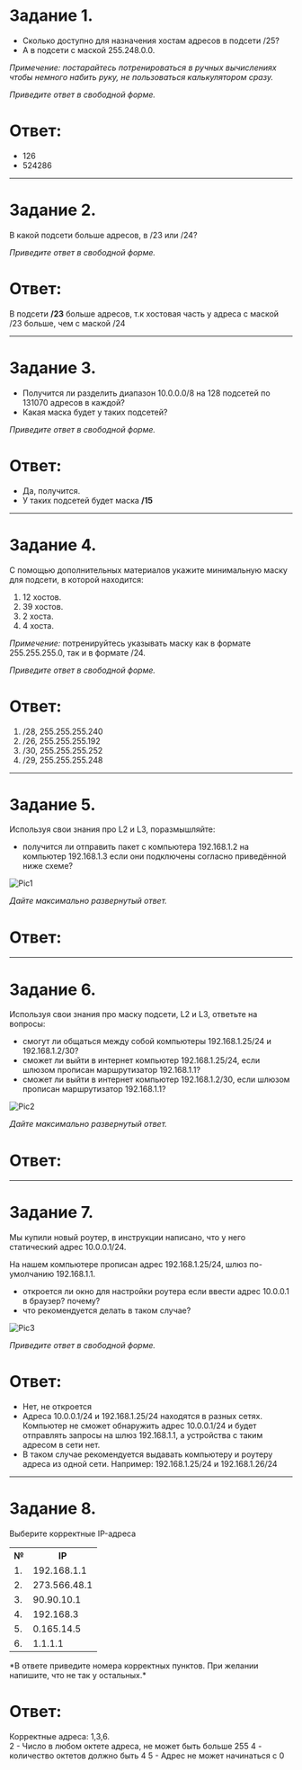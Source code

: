 # Задание 1.
* Сколько доступно для назначения хостам адресов в подсети /25?
* А в подсети с маской 255.248.0.0.  

*Примечение: постарайтесь потренироваться в ручных вычислениях чтобы немного набить руку, не пользоваться калькулятором 
сразу.*

*Приведите ответ в свободной форме.*  

# Ответ:
* 126
* 524286

---

# Задание 2.
В какой подсети больше адресов, в /23 или /24?

*Приведите ответ в свободной форме.*

# Ответ:  
В подсети **/23** больше адресов, т.к хостовая часть у адреса с маской /23 больше, чем с маской /24

---

# Задание 3.
* Получится ли разделить диапазон 10.0.0.0/8 на 128 подсетей по 131070 адресов в каждой?
* Какая маска будет у таких подсетей?  

*Приведите ответ в свободной форме.*  

# Ответ:  
* Да, получится.
* У таких подсетей будет маска **/15**

---

# Задание 4.
С помощью дополнительных материалов укажите минимальную маску для подсети, в которой находится:

1. 12 хостов.
2. 39 хостов.
3. 2 хоста.
4. 4 хоста.  

*Примечение:* потренируйтесь указывать маску как в формате 255.255.255.0, так и в формате /24.  

*Приведите ответ в свободной форме.*  

# Ответ: 

1. /28, 255.255.255.240
2. /26, 255.255.255.192
3. /30, 255.255.255.252
4. /29, 255.255.255.248  

---

# Задание 5.
Используя свои знания про L2 и L3, поразмышляйте:

* получится ли отправить пакет с компьютера 192.168.1.2 на компьютер 192.168.1.3 если они подключены согласно приведённой 
ниже схеме?  

![Pic1](1.png)  

*Дайте максимально развернутый ответ.*  

# Ответ:  

---

# Задание 6.
Используя свои знания про маску подсети, L2 и L3, ответьте на вопросы:

* смогут ли общаться между собой компьютеры 192.168.1.25/24 и 192.168.1.2/30?
* сможет ли выйти в интернет компьютер 192.168.1.25/24, если шлюзом прописан маршрутизатор 192.168.1.1?
* сможет ли выйти в интернет компьютер 192.168.1.2/30, если шлюзом прописан маршрутизатор 192.168.1.1?

![Pic2](2.png)  

*Дайте максимально развернутый ответ.*  

# Ответ:  


---

# Задание 7.
Мы купили новый роутер, в инструкции написано, что у него статический адрес 10.0.0.1/24.

На нашем компьютере прописан адрес 192.168.1.25/24, шлюз по-умолчанию 192.168.1.1.

* откроется ли окно для настройки роутера если ввести адрес 10.0.0.1 в браузер?
почему?
* что рекомендуется делать в таком случае?  

![Pic3](3.png)  

*Приведите ответ в свободной форме.*  

# Ответ:  
* Нет, не откроется
* Адреса 10.0.0.1/24 и 192.168.1.25/24 находятся в разных сетях. Компьютер не сможет обнаружить адрес 10.0.0.1/24
и будет отправлять запросы на шлюз 192.168.1.1, а устройства с таким адресом в сети нет.
* В таком случае рекомендуется выдавать компьютеру и роутеру адреса из одной сети.
Например: 192.168.1.25/24 и 192.168.1.26/24

---

# Задание 8.
Выберите корректные IP-адреса
<table>
<tr><th>№</th><th>IP</th></tr>
<tr><td>1.</td><td>192.168.1.1</td></tr>
<tr><td>2.</td>	<td>273.566.48.1</td></tr>
<tr><td>3.</td>	<td>90.90.10.1</td></tr>
<tr><td>4.</td>	<td>192.168.3</td></tr>
<tr><td>5.</td>	<td>0.165.14.5</td></tr>
<tr><td>6.</td>	<td>1.1.1.1</td></tr>
</table>
*В ответе приведите номера корректных пунктов. При желании напишите, что не так у остальных.*  

# Ответ:  
Корректные адреса: 1,3,6.  
2 - Число в любом октете адреса, не может быть больше 255
4 - количество октетов должно быть 4
5 - Адрес не может начинаться с 0